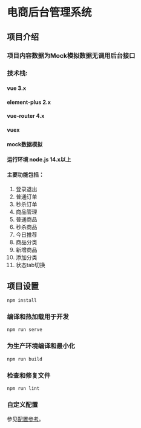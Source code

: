 # 电商后台管理系统
## 项目介绍

### 项目内容数据为Mock模拟数据无调用后台接口

### 技术栈:
#### vue 3.x
#### element-plus 2.x
#### vue-router 4.x
#### vuex
#### mock数据模拟
#### 运行环境 node.js 14.x以上
#### 主要功能包括：
1. 登录退出
2. 普通订单
3. 秒杀订单
4. 商品管理
5. 普通商品
6. 秒杀商品
7. 今日推荐
8. 商品分类
9. 新增商品
10. 添加分类
11. 状态tab切换


## 项目设置

```
npm install
```


### 编译和热加载用于开发

```
npm run serve
```


### 为生产环境编译和最小化

```
npm run build
```



### 检查和修复文件

```
npm run lint
```




### 自定义配置

参见[配置参考](https://cli.vuejs.org/config/)。

 